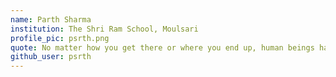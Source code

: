 ```yaml
---
name: Parth Sharma
institution: The Shri Ram School, Moulsari
profile_pic: psrth.png
quote: No matter how you get there or where you end up, human beings have this miraculous gift to make that place home.
github_user: psrth
---
```

